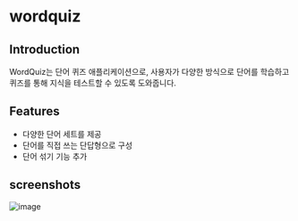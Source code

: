 # wordquiz

## Introduction
WordQuiz는 단어 퀴즈 애플리케이션으로, 사용자가 다양한 방식으로 단어를 학습하고 퀴즈를 통해 지식을 
테스트할 수 있도록 도와줍니다.

## Features
- 다양한 단어 세트를 제공
- 단어를 직접 쓰는 단답형으로 구성
- 단어 섞기 기능 추가

## screenshots
![image](https://github.com/goodycloud/wordquiz/assets/164888245/08305dd7-2754-4a03-ac1b-fa551dbf38ce)

